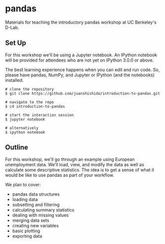 # pandas

Materials for teaching the introductory pandas workshop at UC Berkeley's D-Lab.

## Set Up

For this workshop we'll be using a Jupyter notebook. An IPython notebook will be provided for attendees who are not yet on IPython 3.0.0 or above.

The best learning experience happens when you can edit and run code. So, please have pandas, NumPy, and Jupyter or IPython (and the notebooks) installed.

```
# clone the repository
$ git clone https://github.com/juanshishido/introduction-to-pandas.git

# navigate to the repo
$ cd introduction-to-pandas

# start the interaction session
$ jupyter notebook

# alternatively
$ ipython notebook
```

## Outline

For this workshop, we'll go through an example using European unemployment data. We'll load, view, and modify the data as well as calculate some descriptive statistics. The idea is to get a sense of what it would be like to use pandas as part of your workflow.

We plan to cover:

* pandas data structures
* loading data
* subsetting and filtering
* calculating summary statistics
* dealing with missing values
* merging data sets
* creating new variables
* basic plotting
* exporting data
